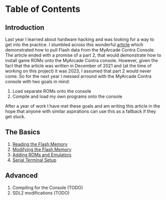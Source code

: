 # Table of Contents

## Introduction
Last year I learned about hardware hacking and was looking for a way to get into the practice. I stumbled across this wonderful [article](https://trustedsec.com/blog/hacking-the-my-arcade-contra-pocket-player-part-i) which demonstrated how to pull Flash data from the MyArcade Contra Console. The article ended with a promise of a part 2, that would demonstrate how to install game ROMs onto the MyArcade Contra console. However, given the fact that the article was written in December of 2021 and (at the time of working on this project) it was 2023, I assumed that part 2 would never come. So for the next year I messed arround with the MyArcade Contra console with two goals in mind:

1. Load separate ROMs onto the console
2. Compile and load my own programs onto the console

After a year of work I have met these goals and am writing this article in the hope that anyone with similar aspirations can use this as a fallback if they get stuck. 

## The Basics
1. [Reading the Flash Memory](ReadingFlash.md)
2. [Modifying the Flash Memory](WritingFlash.md)
3. [Adding ROMs and Emulators](AddingROMAndEmulators.md)
4. [Serial Terminal Setup](SetupSerialTerminal.md)

## Advanced
1. Compiling for the Console (TODO)
2. SDL2 modifications (TODO)
